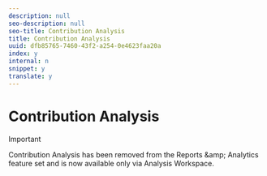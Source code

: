 ```yaml
---
description: null
seo-description: null
seo-title: Contribution Analysis
title: Contribution Analysis
uuid: dfb85765-7460-43f2-a254-0e4623faa20a
index: y
internal: n
snippet: y
translate: y
---
```


# Contribution Analysis


>[!IMPORTANT]
>
>Contribution Analysis has been removed from the Reports &amp;amp; Analytics feature set and is now available only via Analysis Workspace.


